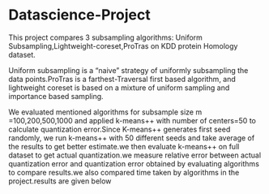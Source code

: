 # Datascience-Project

This project compares 3 subsampling algorithms: Uniform Subsampling,Lightweight-coreset,ProTras on KDD protein Homology dataset.

Uniform subsampling is a “naive” strategy of uniformly subsampling the data points.ProTras is a farthest-Traversal first based algorithm, and lightweight coreset is based on a mixture of uniform sampling and importance based sampling.

We evaluated mentioned algorithms for subsample size m =100,200,500,1000 and applied k-means++ with number of centers=50 to calculate quantization error.Since K-means++ generates first seed randomly, we run k-means++ with 50 different seeds and take average of the results to get better estimate.we then evaluate k-means++ on full dataset to get actual quantization.we measure relative error between actual quantization error and  quantization error obtained by evaluating algorithms to compare results.we also compared time taken by algorithms in the project.results are given below



